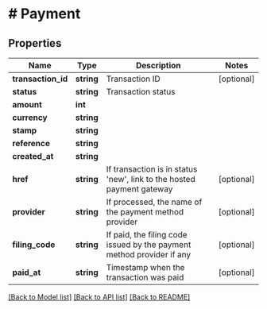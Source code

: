 # # Payment

## Properties

Name | Type | Description | Notes
------------ | ------------- | ------------- | -------------
**transaction_id** | **string** | Transaction ID | [optional]
**status** | **string** | Transaction status |
**amount** | **int** |  |
**currency** | **string** |  |
**stamp** | **string** |  |
**reference** | **string** |  |
**created_at** | **string** |  |
**href** | **string** | If transaction is in status &#39;new&#39;, link to the hosted payment gateway | [optional]
**provider** | **string** | If processed, the name of the payment method provider | [optional]
**filing_code** | **string** | If paid, the filing code issued by the payment method provider if any | [optional]
**paid_at** | **string** | Timestamp when the transaction was paid | [optional]

[[Back to Model list]](../../README.md#models) [[Back to API list]](../../README.md#endpoints) [[Back to README]](../../README.md)
